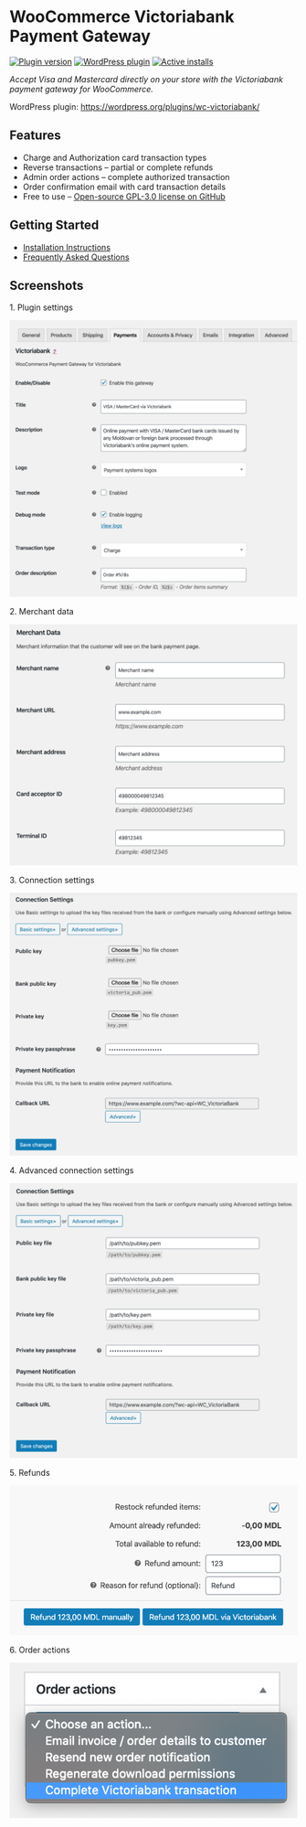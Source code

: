 # WooCommerce Victoriabank Payment Gateway

[![Plugin version](https://img.shields.io/wordpress/plugin/v/wc-victoriabank)](https://wordpress.org/plugins/wc-victoriabank/)
[![WordPress plugin](https://img.shields.io/wordpress/plugin/dt/wc-victoriabank)](https://wordpress.org/plugins/wc-victoriabank/)
[![Active installs](https://img.shields.io/wordpress/plugin/installs/wc-victoriabank)](https://wordpress.org/plugins/wc-victoriabank/advanced/)

_Accept Visa and Mastercard directly on your store with the Victoriabank payment gateway for WooCommerce._

WordPress plugin: https://wordpress.org/plugins/wc-victoriabank/

## Features

* Charge and Authorization card transaction types
* Reverse transactions – partial or complete refunds
* Admin order actions – complete authorized transaction
* Order confirmation email with card transaction details
* Free to use – [Open-source GPL-3.0 license on GitHub](https://github.com/alexminza/wc-victoriabank)

## Getting Started

* [Installation Instructions](https://wordpress.org/plugins/wc-victoriabank/installation/)
* [Frequently Asked Questions](https://wordpress.org/plugins/wc-victoriabank/faq/)

## Screenshots

1\. Plugin settings

![Plugin settings](./.wordpress-org/screenshot-1.png)

2\. Merchant data

![Merchant data](./.wordpress-org/screenshot-2.png)

3\. Connection settings

![Connection settings](./.wordpress-org/screenshot-3.png)

4\. Advanced connection settings

![Advanced connection settings](./.wordpress-org/screenshot-4.png)

5\. Refunds

![Refunds](./.wordpress-org/screenshot-5.png)

6\. Order actions

![Order actions](./.wordpress-org/screenshot-6.png)
